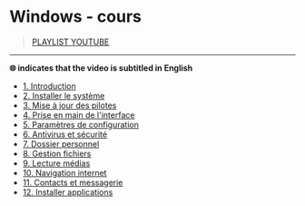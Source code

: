 # Windows - cours

> [PLAYLIST YOUTUBE](https://www.youtube.com/playlist?list=PLrSOXFDHBtfFl6k7dLGdm3vrqYufjpwBw)

---

**🌐 indicates that the video is subtitled in English**

+ [1. Introduction](https://www.youtube.com/watch?v=llfX-7RNwDM)
+ [2. Installer le système](https://www.youtube.com/watch?v=kKoOjrNzhtQ)
+ [3. Mise à jour des pilotes](https://www.youtube.com/watch?v=1svnME_vEao)
+ [4. Prise en main de l'interface](https://www.youtube.com/watch?v=y7a521VyWQ4)
+ [5. Paramètres de configuration](https://www.youtube.com/watch?v=c88NIKuGVCIs)
+ [6. Antivirus et sécurité](https://www.youtube.com/watch?v=9nvNGk-JA0A)
+ [7. Dossier personnel](https://www.youtube.com/watch?v=z_AMq3vB--M)
+ [8. Gestion fichiers](https://www.youtube.com/watch?v=crdv_xEBnAI)
+ [9. Lecture médias](https://www.youtube.com/watch?v=-q2eSc_mtx8)
+ [10. Navigation internet](https://www.youtube.com/watch?v=qGEfu-gokrM)
+ [11. Contacts et messagerie](https://www.youtube.com/watch?v=uCADqSUp0CQ)
+ [12. Installer applications](https://www.youtube.com/watch?v=DGN6lX7rcU0)
